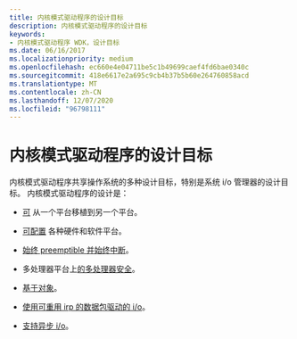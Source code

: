 ```yaml
---
title: 内核模式驱动程序的设计目标
description: 内核模式驱动程序的设计目标
keywords:
- 内核模式驱动程序 WDK，设计目标
ms.date: 06/16/2017
ms.localizationpriority: medium
ms.openlocfilehash: ec660e4e04711be5c1b49699caef4fd6bae0340c
ms.sourcegitcommit: 418e6617e2a695c9cb4b37b5b60e264760858acd
ms.translationtype: MT
ms.contentlocale: zh-CN
ms.lasthandoff: 12/07/2020
ms.locfileid: "96798111"
---
```

# <a name="design-goals-for-kernel-mode-drivers"></a>内核模式驱动程序的设计目标





内核模式驱动程序共享操作系统的多种设计目标，特别是系统 i/o 管理器的设计目标。 内核模式驱动程序的设计是：

-   [可](portable.md) 从一个平台移植到另一个平台。

-   [可配置](configurable.md) 各种硬件和软件平台。

-   [始终 preemptible 并始终中断](always-preemptible-and-always-interruptible.md)。

-   多处理器平台上[的多处理器安全](multiprocessor-safe.md)。

-   [基于对象](object-based.md)。

-   [使用可重用 irp 的数据包驱动的 i/o](packet-driven-i-o-with-reusable-irps.md)。

-   [支持异步 i/o](supporting-asynchronous-i-o.md)。

 

 




